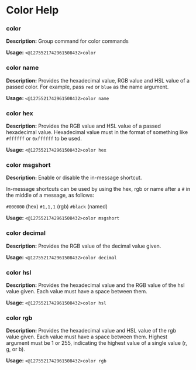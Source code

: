 # Color Help

### color

**Description:** Group command for color commands

**Usage:** `<@1275521742961508432>color`

### color name

**Description:** Provides the hexadecimal value, RGB value and HSL value of a passed color.  For example, pass `red` or `blue` as the name argument.

**Usage:** `<@1275521742961508432>color name`

### color hex

**Description:** Provides the RGB value and HSL value of a passed hexadecimal value.  Hexadecimal value must in the format of something like `#ffffff` or `0xffffff` to be used.

**Usage:** `<@1275521742961508432>color hex`

### color msgshort

**Description:** Enable or disable the in-message shortcut.

In-message shortcuts can be used by using the hex, rgb or name after a `#` in the middle of a message, as follows:

`#000000` (hex)
`#1,1,1` (rgb)
`#black` (named)

**Usage:** `<@1275521742961508432>color msgshort`

### color decimal

**Description:** Provides the RGB value of the decimal value given.

**Usage:** `<@1275521742961508432>color decimal`

### color hsl

**Description:** Provides the hexadecimal value and the RGB value of the hsl value given.  Each value must have a space between them.

**Usage:** `<@1275521742961508432>color hsl`

### color rgb

**Description:** Provides the hexadecimal value and HSL value of the rgb value given.  Each value must have a space between them.  Highest argument must be 1 or 255, indicating the highest value of a single value (r, g, or b).

**Usage:** `<@1275521742961508432>color rgb`

